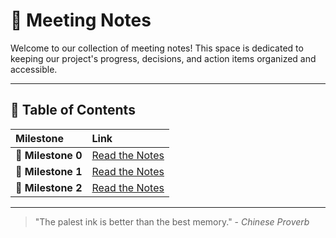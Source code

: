 
# 📝 Meeting Notes

Welcome to our collection of meeting notes! This space is dedicated to keeping our project's progress, decisions, and action items organized and accessible.

---

## 🚀 Table of Contents

| Milestone | Link |
| :--- | :--- |
| 🎯 **Milestone 0** | [Read the Notes](./Milestone%200.md) |
| 🎯 **Milestone 1** | [Read the Notes](./Milestone%201.md) |
| 🎯 **Milestone 2** | [Read the Notes](./Milestone%202.md) |

---

> "The palest ink is better than the best memory." - *Chinese Proverb*
